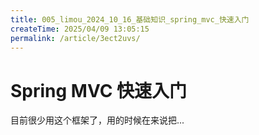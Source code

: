 ```yaml
---
title: 005_limou_2024_10_16_基础知识_spring_mvc_快速入门
createTime: 2025/04/09 13:05:15
permalink: /article/3ect2uvs/
---
```

# Spring MVC 快速入门

目前很少用这个框架了，用的时候在来说把...
